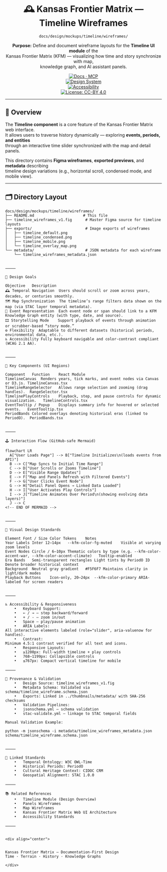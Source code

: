 <div align="center">

# 🕰️ Kansas Frontier Matrix — Timeline Wireframes  
`docs/design/mockups/timeline/wireframes/`

**Purpose:** Define and document wireframe layouts for the **Timeline UI module** of the  
Kansas Frontier Matrix (KFM) — visualizing how time and story synchronize with map,  
knowledge graph, and AI assistant panels.

[![Docs · MCP](https://img.shields.io/badge/Docs-MCP-blue)](../../../../..)  
[![Design System](https://img.shields.io/badge/Design-System-green)](../../../../..)  
[![Accessibility](https://img.shields.io/badge/Accessibility-WCAG%202.1%20AA-yellow)](../../../../..)  
[![License: CC-BY 4.0](https://img.shields.io/badge/License-CC--BY%204.0-lightgrey)](../../../../../LICENSE)

</div>

---

## 🧭 Overview

The **Timeline component** is a core feature of the Kansas Frontier Matrix web interface.  
It allows users to traverse history dynamically — exploring **events, periods, and entities**  
through an interactive time slider synchronized with the map and detail panels.

This directory contains **Figma wireframes**, **exported previews**, and **metadata** describing  
timeline design variations (e.g., horizontal scroll, condensed mode, and mobile view).

---

## 🗂️ Directory Layout

```text
docs/design/mockups/timeline/wireframes/
├── README.md                      # This file
├── timeline_wireframes_v1.fig      # Master Figma source for timeline layouts
├── exports/                        # Image exports of wireframes
│   ├── timeline_default.png
│   ├── timeline_condensed.png
│   ├── timeline_mobile.png
│   └── timeline_overlay_map.png
└── metadata/                       # JSON metadata for each wireframe
    └── timeline_wireframes_metadata.json


⸻

🧱 Design Goals

Objective	Description
🕰️ Temporal Navigation	Users should scroll or zoom across years, decades, or centuries smoothly.
🗺️ Map Synchronization	The timeline’s range filters data shown on the map (via STAC layer temporal metadata).
📑 Event Representation	Each event node or span should link to a KFM Knowledge Graph entity (with type, date, and source).
🎞️ Storytelling Mode	Support playback of events through animation or scrubber-based “story mode.”
⚙️ Flexibility	Adaptable to different datasets (historical periods, environmental data, etc.).
♿ Accessibility	Fully keyboard navigable and color-contrast compliant (WCAG 2.1 AA).


⸻

🧩 Key Components (UI Regions)

Component	Function	React Module
TimelineCanvas	Renders years, tick marks, and event nodes via Canvas or D3.js.	TimelineCanvas.tsx
TimelineRangeSelector	Allows range selection and zooming (drag handles).	RangeSelector.tsx
TimelinePlayControls	Playback, step, and pause controls for dynamic visualization.	TimelineControls.tsx
EventTooltip / Popup	Displays summary info for hovered or selected events.	EventTooltip.tsx
PeriodBands	Colored overlays denoting historical eras (linked to PeriodO).	PeriodBands.tsx


⸻

🕹️ Interaction Flow (GitHub-safe Mermaid)

flowchart LR
  A["User Loads Page"] --> B["Timeline Initializes\n(loads events from API)"]
  B --> C["Map Syncs to Initial Time Range"]
  C --> D["User Scrolls or Zooms Timeline"]
  D --> E["Visible Range Updates"]
  E --> F["Map and Panels Refresh with Filtered Events"]
  F --> G["User Clicks Event Node"]
  G --> H["Detail Panel Opens → Linked Data Loaded"]
  H --> I["User Activates Play Controls"]
  I --> J["Timeline Animates Over Period\n(showing evolving data layers)"]
  J --> C
<!-- END OF MERMAID -->


⸻

🎨 Visual Design Standards

Element	Font / Size	Color Tokens	Notes
Year Labels	Inter 12–14px	--kfm-color-fg-muted	Visible at varying zoom levels
Event Nodes	Circle / 6–10px	Thematic colors by type (e.g. --kfm-color-accent-war, --kfm-color-accent-climate)	Tooltip-enabled
Era Bands	Semi-transparent rectangles	Light tints by PeriodO ID	Denote broader historical context
Background	Neutral gray gradient	#F5F6F7	Maintains clarity in light/dark modes
Playback Buttons	Icon-only, 20–24px	--kfm-color-primary	ARIA-labeled for screen readers


⸻

♿ Accessibility & Responsiveness
	•	Keyboard Support:
	•	← / → — step backward/forward
	•	+ / - — zoom in/out
	•	Space — play/pause animation
	•	ARIA Labels:
All interactive elements labeled (role="slider", aria-valuenow for handles).
	•	Contrast:
Minimum 4.5:1 contrast verified for all text and icons.
	•	Responsive Layouts:
	•	≥1200px: Full-width timeline + play controls
	•	768–1199px: Collapsible controls
	•	≤767px: Compact vertical timeline for mobile

⸻

🧾 Provenance & Validation
	•	Design Source: timeline_wireframes_v1.fig
	•	Metadata Schema: Validated via schema/timeline_wireframe.schema.json
	•	Exports: Linked in ../thumbnails/metadata/ with SHA-256 checksums
	•	Validation Pipelines:
	•	jsonschema.yml — schema validation
	•	stac-validate.yml — linkage to STAC temporal fields

Manual Validation Example:

python -m jsonschema -i metadata/timeline_wireframes_metadata.json schema/timeline_wireframe.schema.json


⸻

🧮 Linked Standards
	•	Temporal Ontology: W3C OWL-Time
	•	Historical Periods: PeriodO
	•	Cultural Heritage Context: CIDOC CRM
	•	Geospatial Alignment: STAC 1.0.0

⸻

📚 Related References
	•	Timeline Module (Design Overview)
	•	Panels Wireframes
	•	Map Wireframes
	•	Kansas Frontier Matrix Web UI Architecture
	•	Accessibility Standards

⸻


<div align="center">


Kansas Frontier Matrix — Documentation-First Design
Time · Terrain · History · Knowledge Graphs

</div>
```
